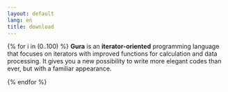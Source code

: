 ```yaml
---
layout: default
lang: en
title: download
---
```

{% for i in (0..100) %}
**Gura** is an **iterator-oriented** programming language
that focuses on iterators with improved functions for calculation and data processing.
It gives you a new possibility to write more elegant codes than ever,
but with a familiar appearance.

{% endfor %}
